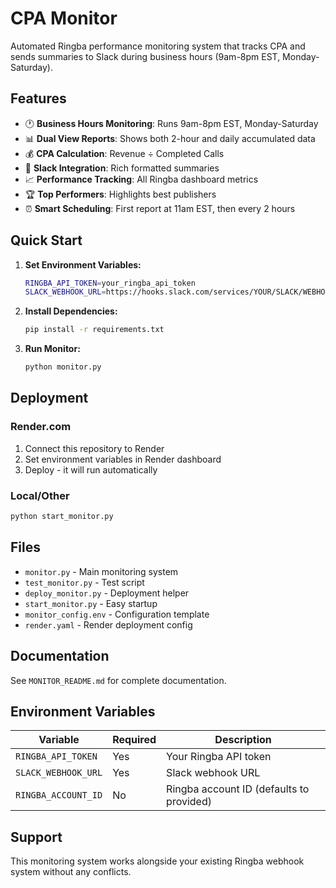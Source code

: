 # CPA Monitor

Automated Ringba performance monitoring system that tracks CPA and sends summaries to Slack during business hours (9am-8pm EST, Monday-Saturday).

## Features

- 🕐 **Business Hours Monitoring**: Runs 9am-8pm EST, Monday-Saturday
- 📊 **Dual View Reports**: Shows both 2-hour and daily accumulated data
- 💰 **CPA Calculation**: Revenue ÷ Completed Calls
- 📱 **Slack Integration**: Rich formatted summaries
- 📈 **Performance Tracking**: All Ringba dashboard metrics
- 🏆 **Top Performers**: Highlights best publishers
- ⏰ **Smart Scheduling**: First report at 11am EST, then every 2 hours

## Quick Start

1. **Set Environment Variables:**
   ```bash
   RINGBA_API_TOKEN=your_ringba_api_token
   SLACK_WEBHOOK_URL=https://hooks.slack.com/services/YOUR/SLACK/WEBHOOK
   ```

2. **Install Dependencies:**
   ```bash
   pip install -r requirements.txt
   ```

3. **Run Monitor:**
   ```bash
   python monitor.py
   ```

## Deployment

### Render.com
1. Connect this repository to Render
2. Set environment variables in Render dashboard
3. Deploy - it will run automatically

### Local/Other
```bash
python start_monitor.py
```

## Files

- `monitor.py` - Main monitoring system
- `test_monitor.py` - Test script
- `deploy_monitor.py` - Deployment helper
- `start_monitor.py` - Easy startup
- `monitor_config.env` - Configuration template
- `render.yaml` - Render deployment config

## Documentation

See `MONITOR_README.md` for complete documentation.

## Environment Variables

| Variable | Required | Description |
|----------|----------|-------------|
| `RINGBA_API_TOKEN` | Yes | Your Ringba API token |
| `SLACK_WEBHOOK_URL` | Yes | Slack webhook URL |
| `RINGBA_ACCOUNT_ID` | No | Ringba account ID (defaults to provided) |

## Support

This monitoring system works alongside your existing Ringba webhook system without any conflicts.